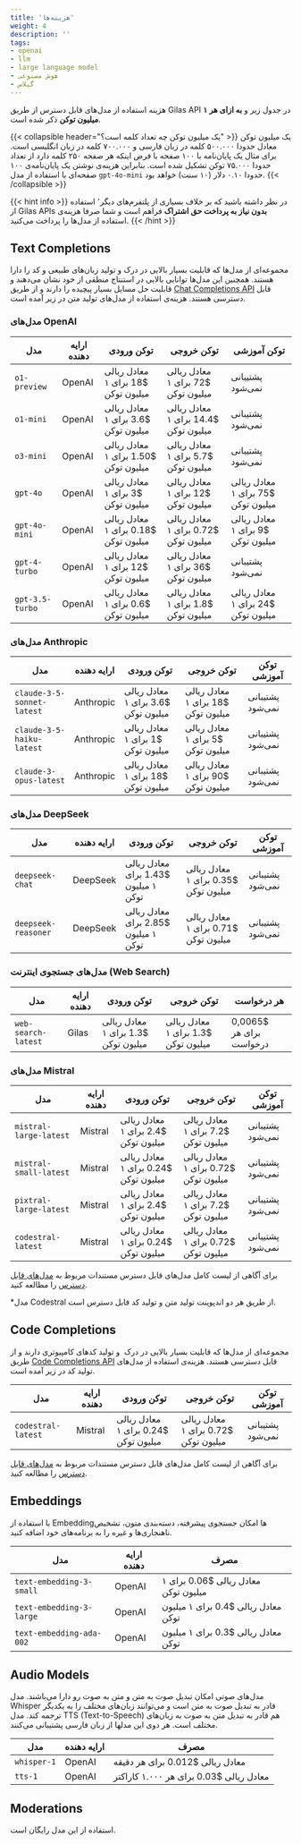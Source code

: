 ```yaml
---
title: 'هزینه‌ها'
weight: 4
description: ''
tags:
- openai
- llm
- large language model
- هوش مصنوعی
- گیلاس
---
```




هزینه استفاده از مدل‌های قابل دسترس از طریق Gilas API در جدول زیر و **به ازای هر ۱ میلیون توکن** ذکر شده است.  

{{< collapsible header="یک میلیون توکن چه تعداد کلمه است؟" >}}
یک میلیون توکن معادل حدودا ۵۰۰.۰۰۰ کلمه در زبان فارسی و ۷۰۰.۰۰۰ کلمه در زبان انگلیسی است. برای مثال یک پایان‌نامه با ۱۰۰ صفحه با فرض اینکه هر صفحه ۲۵۰ کلمه دارد از تعداد حدودا ۷۵.۰۰۰ توکن تشکیل شده است. بنابراین هزینه‌ی نوشتن یک پایان‌نامه‌ی ۱۰۰ صفحه‌ای با استفاده از مدل‌ `gpt-4o-mini`   حدودا ۰.۱۰ دلار (۱۰ سنت) خواهد بود.
{{< /collapsible >}}


{{< hint info >}}
در نظر داشته باشید که بر خلاف بسیاری از پلتفرم‌های دیگر٬ استفاده از Gilas APIs **بدون نیاز به پرداخت حق اشتراک** فراهم است و شما صرفا هزینه‌ی استفاده از مدل‌ها را پرداخت می‌کنید.
{{< /hint >}}


## Text Completions

مجموعه‌ای از مدل‌ها که قابلیت بسیار بالایی در درک و تولید زبان‌های طبیعی و کد را دارا هستند. همچنین این مدل‌ها توانایی بالایی در استنتاج منطقی از خود نشان می‌دهند و قابلیت حل مسایل بسیار پیچیده را دارند  و از طریق [Chat Completions API](/apis/chat-completions) قابل دسترسی هستند. هزینه‌ی استفاده از مدل‌های تولید متن در زیر آمده است.


### **مدل‌های OpenAI**
 مدل | ارایه دهنده | توکن ورودی | توکن خروجی | توکن آموزشی
---|----------|-----|-----|-----
`o1-preview`	 | OpenAI |  معادل ریالی $18  برای ۱ میلیون توکن | معادل ریالی $72 برای ۱ میلیون توکن  | پشتیبانی نمی‌شود
`o1-mini`	 | OpenAI | معادل ریالی $3.6 برای ۱ میلیون توکن | معادل ریالی $14.4 برای ۱ میلیون توکن | پشتیبانی نمی‌شود
`o3-mini`	 | OpenAI | معادل ریالی $1.50 برای ۱ میلیون توکن | معادل ریالی $5.7 برای ۱ میلیون توکن | پشتیبانی نمی‌شود
`gpt-4o`	 | OpenAI | معادل ریالی $3 برای ۱ میلیون توکن | معادل ریالی $12 برای ۱ میلیون توکن | معادل ریالی $75 برای ۱ میلیون توکن
`gpt-4o-mini`	 | OpenAI | معادل ریالی $0.18 برای ۱ میلیون توکن | معادل ریالی $0.72 برای ۱ میلیون توکن | معادل ریالی $9 برای ۱ میلیون توکن
`gpt-4-turbo`	 | OpenAI | معادل ریالی $12 برای ۱ میلیون توکن | معادل ریالی $36 برای ۱ میلیون توکن | پشتیبانی نمی‌شود
`gpt-3.5-turbo` | OpenAI | معادل ریالی $0.6 برای ۱ میلیون توکن | معادل ریالی $1.8 برای ۱ میلیون توکن | معادل ریالی $24 برای ۱ میلیون توکن

### **مدل‌های Anthropic**

 مدل | ارایه دهنده | توکن ورودی | توکن خروجی | توکن آموزشی
---|----------|-----|-----|-----
`claude-3-5-sonnet-latest`	 | Anthropic | معادل ریالی $3.6 برای ۱ میلیون توکن | معادل ریالی $18 برای ۱ میلیون توکن | پشتیبانی نمی‌شود
`claude-3-5-haiku-latest`	 | Anthropic | معادل ریالی $1 برای ۱ میلیون توکن | معادل ریالی $5 برای ۱ میلیون توکن | پشتیبانی نمی‌شود
`claude-3-opus-latest`	 | Anthropic | معادل ریالی $18 برای ۱ میلیون توکن | معادل ریالی $90 برای ۱ میلیون توکن | پشتیبانی نمی‌شود

### **مدل‌های DeepSeek**

 مدل | ارایه دهنده | توکن ورودی | توکن خروجی | توکن آموزشی
---|----------|-----|-----|-----
`deepseek-chat`	 | DeepSeek | معادل ریالی $1.43 برای ۱ میلیون توکن | معادل ریالی $0.35 برای ۱ میلیون توکن | پشتیبانی نمی‌شود
`deepseek-reasoner`	 | DeepSeek | معادل ریالی $2.85 برای ۱ میلیون توکن | معادل ریالی $0.71 برای ۱ میلیون توکن | پشتیبانی نمی‌شود


### **مدل‌های جستجوی اینترنت (Web Search)**

 مدل | ارایه دهنده | توکن ورودی | توکن خروجی | هر درخواست
---|----------|-----|-----|-----
`web-search-latest`	 | Gilas | معادل ریالی $1.3 برای ۱ میلیون توکن | معادل ریالی $1.3 برای ۱ میلیون توکن | 0,0065$ برای هر درخواست

### **مدل‌های Mistral**

 مدل | ارایه دهنده | توکن ورودی | توکن خروجی | توکن آموزشی
---|----------|-----|-----|-----
`mistral-large-latest`	 | Mistral | معادل ریالی $2.4 برای ۱ میلیون توکن | معادل ریالی $7.2 برای ۱ میلیون توکن | پشتیبانی نمی‌شود
`mistral-small-latest`	 | Mistral | معادل ریالی $0.24 برای ۱ میلیون توکن | معادل ریالی $0.72 برای ۱ میلیون توکن | پشتیبانی نمی‌شود
`pixtral-large-latest`	 | Mistral | معادل ریالی $2.4 برای ۱ میلیون توکن | معادل ریالی $7.2 برای ۱ میلیون توکن | پشتیبانی نمی‌شود
`codestral-latest`	 | Mistral | معادل ریالی $0.24 برای ۱ میلیون توکن | معادل ریالی $0.72 برای ۱ میلیون توکن | پشتیبانی نمی‌شود


برای آگاهی از لیست کامل مدل‌های قابل دسترس مستندات مربوط به [مدل‌های قابل دسترس](/models) را مطالعه کنید.

*مدل Codestral از طریق هر دو اندپوینت تولید متن و تولید کد قابل دسترس است.

## Code Completions

مجموعه‌ای از مدل‌ها که قابلیت بسیار بالایی در درک  و تولید کدهای کامپیوتری دارند و از طریق [Code Completions API](/fim/chat-completions) قابل دسترسی هستند. هزینه‌ی استفاده از مدل‌های تولید کد در زیر آمده است.

 مدل | ارایه دهنده | توکن ورودی | توکن خروجی | توکن آموزشی
---|----------|-----|-----|-----
`codestral-latest`	 | Mistral | معادل ریالی $0.24 برای ۱ میلیون توکن | معادل ریالی $0.72 برای ۱ میلیون توکن | پشتیبانی نمی‌شود

برای آگاهی از لیست کامل مدل‌های قابل دسترس مستندات مربوط به [مدل‌های قابل دسترس](/models) را مطالعه کنید.

## Embeddings

با استفاده از Embeddingها امکان جستجوی پیشرفته، دسته‌بندی متون، تشخیص ناهنجاری‌ها و غیره را به برنامه‌های خود اضافه کنید.

 مدل | ارایه دهنده | مصرف
---|---|----------
`text-embedding-3-small` | OpenAI | معادل ریالی $0.06 برای ۱ میلیون توکن
`text-embedding-3-large` | OpenAI | معادل ریالی $0.4 برای ۱ میلیون توکن
`text-embedding-ada-002` | OpenAI | معادل ریالی $0.3 برای ۱ میلیون توکن

## Audio Models

مدل‌های صوتی امکان تبدیل صوت به متن و متن به صوت رو دارا می‌باشند.
مدل Whisper قادر به تبدیل صوت به متن است و می‌توانند زبان‌های مختلف را به یکدیگر ترجمه کند.
مدل TTS (Text-to-Speech) هم قادر به تبدیل متن به صوت به زبان‌های مختلف است.
هر دوی این مدلها از زبان فارسی پشتیبانی می‌کنند.

 مدل | ارایه دهنده | مصرف
---|---|----------
`whisper-1` | OpenAI | معادل ریالی $0.012 برای هر دقیقه
`tts-1` | OpenAI | معادل ریالی $0.03 برای هر ۱.۰۰۰ کاراکتر

## Moderations

استفاده از این مدل رایگان است.
